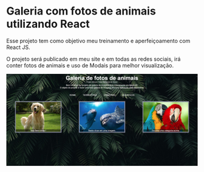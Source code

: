 # Galeria com fotos de animais utilizando React

Esse projeto tem como objetivo meu treinamento e aperfeiçoamento com React JS.

O projeto será publicado em meu site e em todas as redes sociais, irá conter fotos de animais e uso de Modais para melhor visualização.

![preview](https://github.com/felippefms/galeria_animais/blob/main/src/imgs/preview.jpg)

